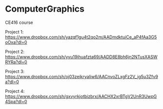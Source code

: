 # ComputerGraphics
CE416 course

Project 1: https://www.dropbox.com/sh/yazqf1gu4t2qo2m/AADmdktuiCe_aP4fAa3G5oOxa?dl=0

Project 2: https://www.dropbox.com/sh/yvu19ihuafzta69/AADD8E8bh6jn2NTusXASWRYRa?dl=0

Project 3: https://www.dropbox.com/sh/oj03zeikryaliw6/AACnvoZLxgFz2V_jg5u3Zfv9a?dl=0

Project 4: https://www.dropbox.com/sh/gxvyrkjotbizbrx/AACHX2xrBTgV2UnR3UwpG4Spa?dl=0
